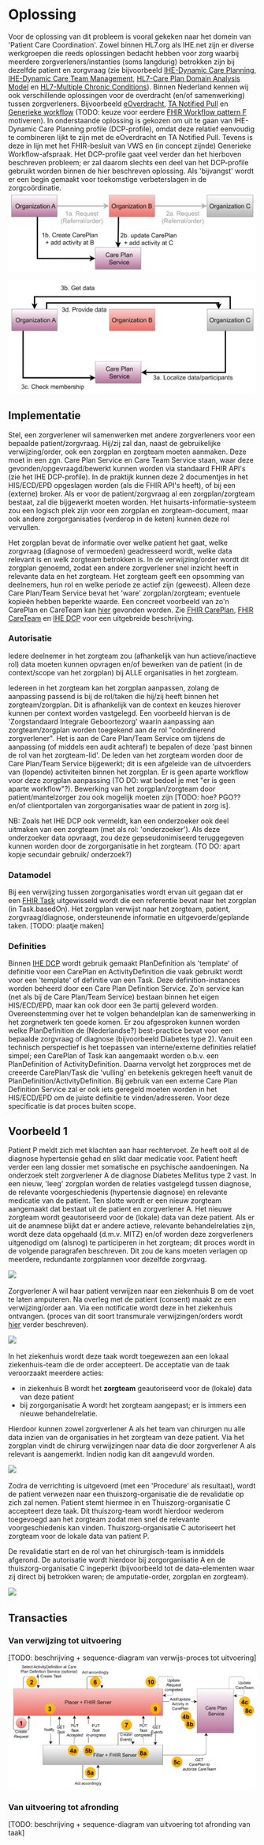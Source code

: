 
# Oplossing

Voor de oplossing van dit probleem is vooral gekeken naar het domein van 'Patient Care Coordination'. Zowel binnen HL7.org als IHE.net zijn er diverse werkgroepen die reeds oplossingen bedacht hebben voor zorg waarbij meerdere zorgverleners/instanties (soms langdurig) betrokken zijn bij dezelfde patient en zorgvraag (zie bijvoorbeeld [IHE-Dynamic Care Planning](http://ihe.net/uploadedFiles/Documents/PCC/IHE_PCC_Suppl_DCP.pdf), [IHE-Dynamic Care Team Management](http://ihe.net/uploadedFiles/Documents/PCC/IHE_PCC_Suppl_DCTM.pdf), [HL7-Care Plan Domain Analysis Model](https://confluence.hl7.org/display/PC/Care+Plan+DAM+2.0+-+Project+Index+Page) en [HL7-Multiple Chronic Conditions](https://hl7.org/fhir/us/mcc/2023Sep/)). Binnen Nederland kennen wij ook verschillende oplossingen voor de overdracht (en/of  samenwerking) tussen zorgverleners. Bijvoorbeeld [eOverdracht](https://nuts-foundation.gitbook.io/bolts/eoverdracht/leveranciersspecificatie), [TA Notified Pull](https://www.twiin.nl/media/449/download) en [Generieke workflow](https://confluence.hl7.org/display/HNETH/Generieke%2C+transmurale+workflow) (TODO: keuze voor eerdere [FHIR Workflow pattern F](https://hl7.org/fhir/workflow-management.html#optionf) motiveren). In onderstaande oplossing is gekozen om uit te gaan van IHE-Dynamic Care Planning profile (DCP-profile), omdat deze relatief eenvoudig te combineren lijkt te zijn met de eOverdracht en TA Notified Pull. Tevens is deze  in lijn met het FHIR-besluit van VWS en (in concept zijnde) Generieke Workflow-afspraak. Het DCP-profile gaat veel verder dan het hierboven beschreven probleem; er zal daarom slechts een deel van het DCP-profile gebruikt worden binnen de hier beschreven oplossing. Als 'bijvangst' wordt er een begin gemaakt voor toekomstige verbeterslagen in de zorgcoördinatie. 
![](/input/images/overview-add-careplan.png)

![Alt text](/input/images/overview-use-careplan.png)

## Implementatie
Stel, een zorgverlener wil samenwerken met andere zorgverleners voor een bepaalde patient/zorgvraag. Hij/zij zal dan, naast de gebruikelijke verwijzing/order, ook een zorgplan en zorgteam moeten aanmaken. Deze moet in een zgn. Care Plan Service en Care Team Service staan, waar deze gevonden/opgevraagd/bewerkt kunnen worden via standaard FHIR API's (zie het IHE DCP-profile). In de praktijk kunnen deze 2 documentjes in het HIS/ECD/EPD opgeslagen worden (als die FHIR API's heeft), of bij een (externe) broker. Als er voor de patient/zorgvraag al een zorgplan/zorgteam bestaat, zal die bijgewerkt moeten worden. Het huisarts-informatie-systeem zou een logisch plek zijn voor een zorgplan en zorgteam-document, maar ook andere zorgorganisaties (verderop in de keten) kunnen deze rol vervullen.

Het zorgplan bevat de informatie over welke patient het gaat, welke zorgvraag (diagnose of vermoeden) geadresseerd wordt, welke data relevant is en welk zorgteam betrokken is. In de verwijzing/order wordt dit zorgplan genoemd, zodat een andere zorgverlener snel inzicht heeft in relevante data en het zorgteam. 
Het zorgteam geeft een opsomming van deelnemers, hun rol en welke periode ze actief zijn (geweest).  Alleen deze Care Plan/Team Service bevat het 'ware' zorgplan/zorgteam; eventuele kopieën hebben beperkte waarde. Een concreet voorbeeld van zo'n CarePlan en CareTeam kan [hier](https://hl7.org/fhir/R4/careplan-example-f203-sepsis.json.html) gevonden worden. Zie [FHIR CarePlan](https://hl7.org/fhir/R4/careplan.html), [FHIR CareTeam](https://hl7.org/fhir/R4/careteam.html) en [IHE DCP](http://ihe.net/uploadedFiles/Documents/PCC/IHE_PCC_Suppl_DCP.pdf) voor een uitgebreide beschrijving.


### Autorisatie
Iedere deelnemer in het zorgteam zou (afhankelijk van hun actieve/inactieve rol) data moeten kunnen opvragen en/of bewerken van de patient (in de context/scope van het zorgplan) bij ALLE organisaties in het zorgteam. 

Iedereen in het zorgteam kan het zorgplan aanpassen, zolang de aanpassing passend is bij de rol/taken die hij/zij heeft binnen het zorgteam/zorgplan. Dit is afhankelijk van de context en keuzes hierover kunnen per context worden vastgelegd. Een voorbeeld hiervan is de 'Zorgstandaard Integrale Geboortezorg' waarin aanpassing aan zorgteam/zorgplan worden toegekend aan de rol "coördinerend zorgverlener".
Het is aan de Care Plan/Team Service om tijdens de aanpassing (of middels een audit achteraf) te bepalen of deze 'past binnen de rol van het zorgteam-lid'. De leden van het zorgteam worden door de Care Plan/Team Service bijgewerkt; dit is een afgeleide van de uitvoerders van (lopende) activiteiten binnen het zorgplan. Er is geen aparte workflow voor deze zorgplan aanpassing (TO DO: wat bedoel je met "er is geen aparte workflow"?). Bewerking van het zorgplan/zorgteam door patient/mantelzorger zou ook mogelijk moeten zijn [TODO: hoe? PGO?? en/of clientportalen van zorgorganisaties waar de patient in zorg is].

NB: Zoals het IHE DCP ook vermeldt, kan een onderzoeker ook deel uitmaken van een zorgteam (met als rol: 'onderzoeker'). Als deze onderzoeker data opvraagt, zou deze gepseudonimiseerd teruggegeven kunnen worden door de zorgorganisatie in het zorgteam. (TO DO: apart kopje secundair gebruik/ onderzoek?)

### Datamodel
Bij een verwijzing tussen zorgorganisaties wordt ervan uit gegaan dat er een [FHIR Task](https://hl7.org/fhir/R4/task.html) uitgewisseld wordt die een referentie bevat naar het zorgplan (in Task.basedOn). Het zorgplan verwijst naar het zorgteam, patient, zorgvraag/diagnose, ondersteunende informatie en uitgevoerde/geplande taken. [TODO: plaatje maken]

### Definities
Binnen [IHE DCP](http://ihe.net/uploadedFiles/Documents/PCC/IHE_PCC_Suppl_DCP.pdf) wordt gebruik gemaakt PlanDefinition als 'template' of definitie voor een CarePlan en ActivityDefinition die vaak gebruikt wordt voor een 'template' of definitie van een Task. Deze definition-instances worden beheerd door een Care Plan Definition Service. Zo'n service kan (net als bij de Care Plan/Team Service) bestaan binnen het eigen HIS/ECD/EPD, maar kan ook door een 3e partij geleverd worden. Overeenstemming over het te volgen behandelplan kan de samenwerking in het zorgnetwerk ten goede komen. Er zou afgesproken kunnen worden welke PlanDefinition de (Nederlandse?) best-practice bevat voor een bepaalde zorgvraag of diagnose (bijvoorbeeld Diabetes type 2). Vanuit een technisch perspectief is het toepassen van interne/externe definities relatief simpel; een CarePlan of Task kan aangemaakt worden o.b.v. een PlanDefinition of ActivityDefinition. Daarna vervolgt het zorgproces met de creeerde CarePlan/Task die 'vulling' en betekenis gekregen heeft vanuit de PlanDefinition/ActivityDefinition. Bij gebruik van een externe Care Plan Definition Service zal er ook iets geregeld moeten worden in het HIS/ECD/EPD om de juiste definitie te vinden/adresseren. Voor deze specificatie is dat proces buiten scope.   



## Voorbeeld 1

Patient P meldt zich met klachten aan haar rechtervoet. Ze heeft ooit al de diagnose hypertensie gehad en slikt daar medicatie voor. Patient heeft verder een lang dossier met somatische en psychische aandoeningen. Na onderzoek stelt zorgverlener A de diagnose Diabetes Mellitus type 2 vast. In een nieuw, 'leeg' zorgplan worden de relaties vastgelegd tussen diagnose, de relevante voorgeschiedenis (hypertensie diagnose) en relevante medicatie van de patient. Ten slotte wordt er een nieuw zorgteam aangemaakt dat bestaat uit de patient en zorgverlener A. Het nieuwe zorgteam wordt geautoriseerd voor de (lokale) data van deze patient. Als er uit de anamnese blijkt dat er andere actieve, relevante behandelrelaties zijn, wordt deze data opgehaald (d.m.v. MITZ) en/of worden deze zorgverleners uitgenodigd om (alsnog) te participeren in het zorgteam; dit proces wordt in de volgende paragrafen beschreven. Dit zou de kans moeten verlagen op meerdere, redundante zorgplannen voor dezelfde zorgvraag.

![](/input/images/example1-1.png)


Zorgverlener A wil haar patient verwijzen naar een ziekenhuis B om de voet te laten amputeren. Na overleg met de patient (consent) maakt ze een verwijzing/order aan. Via een notificatie wordt deze in het ziekenhuis ontvangen.  (proces van dit soort transmurale verwijzingen/orders wordt [hier](https://confluence.hl7.org/display/HNETH/Generieke%2C+transmurale+workflow) verder beschreven).

![](/input/images/example1-2.png)

In het ziekenhuis wordt deze taak wordt toegewezen aan een lokaal ziekenhuis-team die de order accepteert. De acceptatie van de taak veroorzaakt meerdere acties:
- in ziekenhuis B wordt het **zorgteam** geautoriseerd voor de (lokale) data van deze patient 
- bij zorgorganisatie A wordt het zorgteam aangepast; er is immers een nieuwe behandelrelatie. 

Hierdoor kunnen zowel zorgverlener A als het team van chirurgen nu alle data inzien van de organisaties in het zorgteam van deze patient. Via het zorgplan vindt de chirurg verwijzingen naar data die door zorgverlener A als relevant is aangemerkt. Indien nodig kan dit aangevuld worden. 

![](/input/images/example1-3.png)


Zodra de verrichting is uitgevoerd (met een 'Procedure' als resultaat), wordt de patient verwezen naar een thuiszorg-organisatie die de revalidatie op zich zal nemen. Patient stemt hiermee in en Thuiszorg-organisatie C accepteert deze taak. Dit thuiszorg-team wordt hierdoor wederom toegevoegd aan het zorgteam zodat men snel de relevante voorgeschiedenis kan vinden. Thuiszorg-organisatie C autoriseert het zorgteam voor de lokale data van patient P. 

De revalidatie start en de rol van het chirurgisch-team is inmiddels afgerond. De autorisatie wordt hierdoor bij zorgorganisatie A en de thuiszorg-organisatie C ingeperkt (bijvoorbeeld tot de data-elementen waar zij direct bij betrokken waren; de amputatie-order, zorgplan en zorgteam). 

![](/input/images/example1-4.png)

## Transacties


### Van verwijzing tot uitvoering
[TODO: beschrijving + sequence-diagram van verwijs-proces tot uitvoering]
![Alt text](/input/images/request-to-execution.png)




### Van uitvoering tot afronding
[TODO: beschrijving + sequence-diagram van uitvoering tot afronding van taak]






 
